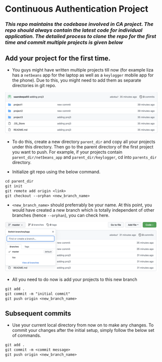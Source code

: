 # **Continuous Authentication Project**

### *This repo maintains the codebase involved in CA project. The repo should always contain the latest code for individual application. The detailed process to clone the repo for the first time and commit multiple projects is given below*

## **Add your project for the first time.**
  * You guys might have written multiple projects till now (for example liza has a `netbeans` app for the laptop as well as a `keylogger` mobile app for the phone). Due to this, you might need to add them as separate directories in git repo.

  <img src="./artifacts/dir_git.png">
  
  * To do this, create a new directory `parent_dir` and copy all your projects under this directory. Then go to the parent directory of the first project you want to push. For example, if your projects contain `parent_dir/netbeans_app` and `parent_dir/keylogger`, cd into `parents_dir` directory.
  
  * Initialize git repo using the below command.
  ```
  cd parent_dir
  git init
  git remote add origin <link>
  git checkout --orphan <new_branch_name>
  ```
  * `<new_branch_name>` should preferrably be your name. At this point, you would have created a new branch which is totally independent of other branches (hence `--orphan`), you can check here.

  <img src="./artifacts/new_branch.png">

  * All you need to do now is add your projects to this new branch

  ```
  git add .
  git commit -m "initial commit"
  git push origin <new_branch_name>
  ```

## **Subsequent commits**

  * Use your current local directory from now on to make any changes. To commit your changes after the initial setup, simply follow the below set of commands.

  ```
  git add .
  git commit -m <commit message>
  git push origin <new_branch_name>
  ```

